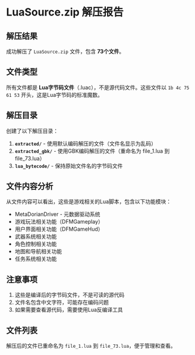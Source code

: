 # LuaSource.zip 解压报告

## 解压结果

成功解压了 `LuaSource.zip` 文件，包含 **73个文件**。

## 文件类型

所有文件都是 **Lua字节码文件**（.luac），不是源代码文件。这些文件以 `1b 4c 75 61 53` 开头，这是Lua字节码的标准魔数。

## 解压目录

创建了以下解压目录：

1. **`extracted/`** - 使用默认编码解压的文件（文件名显示为乱码）
2. **`extracted_gbk/`** - 使用GBK编码解压的文件（重命名为 file_1.lua 到 file_73.lua）
3. **`lua_bytecode/`** - 保持原始文件名的字节码文件

## 文件内容分析

从文件内容可以看出，这些是游戏相关的Lua脚本，包含以下功能模块：

- MetaDorianDriver - 元数据驱动系统
- 游戏玩法相关功能（DFMGameplay）
- 用户界面相关功能（DFMGameHud）
- 武器系统相关功能
- 角色控制相关功能
- 地图和导航相关功能
- 任务系统相关功能

## 注意事项

1. 这些是编译后的字节码文件，不是可读的源代码
2. 文件名包含中文字符，可能存在编码问题
3. 如果需要查看源代码，需要使用Lua反编译工具

## 文件列表

解压后的文件已重命名为 `file_1.lua` 到 `file_73.lua`，便于管理和查看。